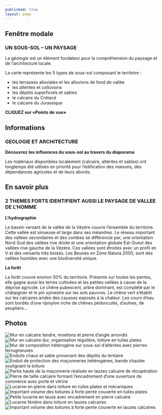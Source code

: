 ```yaml
---
published: true
layout: page
---
```


## Fenêtre modale

### UN SOUS-SOL – UN PAYSAGE

La géologie est un élément fondateur pour la compréhension du paysage et de l’architecture locale.

La carte représente les 5 types de sous-sol composant le territoire :

- les terrasses alluviales et les alluvions de fond de vallée
- les altérites et colluvions
- les dépôts superficiels et sables
- le calcaire du Crétacé
- le calcaire du Jurassique

**CLIQUEZ sur «Points de vue»**


## Informations

### GEOLOGIE ET ARCHITECTURE

**Découvrez les influences du sous-sol au travers du diaporama**

Les matériaux disponibles localement (calcaire, altérites et sables) ont longtemps été utilisés en priorité pour l’édification des maisons, des dépendances agricoles et de leurs abords.

## En savoir plus

### 2 THEMES FORTS IDENTIFIENT AUSSI LE PAYSAGE DE VALLEE DE L’HOMME

**L’hydrographie**

Le bassin versant de la vallée de la Vézère couvre l’ensemble du territoire. Cette vallée est sinueuse et large dans ses méandres. Le réseau important des vallées secondaires et des combes se différencie par, une orientation Nord-Sud des vallées rive droite et une orientation globale Est-Ouest des vallées rive gauche de la Vézère. Ces vallées sont étroites avec un profil en V et des versants très boisés. Les Beunes en Zone Natura 2000, sont des vallées humides avec une biodiversité unique.

**La forêt**

La forêt couvre environ 50% du territoire. Présente sur toutes les pentes, elle gagne aussi les terres cultivées et les petites vallées à cause de la déprise agricole. Le chêne pubescent, arbre dominant, est complété par le châtaignier et le pin sylvestre sur les sols pauvres. Le chêne vert s’établit sur les calcaires arides des causses exposés à la chaleur. Les cours d’eau sont bordés d’une ripisylve riche de chênes pédonculés, d’aulnes, de peupliers…

## Photos
![Mur en calcaire tendre, moellons et pierre d’angle arrondis](/data/images/9/geographie/9_GEOGRAPHIE_01.jpg)
![Mur en calcaire dur, organisation régulière, toiture en tuiles plates](/data/images/9/geographie/9_GEOGRAPHIE_02.jpg)
![Mur de composition hétérogène sur sous-sol d’altérites avec pierres ferrugineuses](/data/images/9/geographie/9_GEOGRAPHIE_03.jpg)
![Enduits chaux et sable provenant des dépôts du tertiaire](/data/images/9/geographie/9_GEOGRAPHIE_04.jpg)
![Enduit de protection des maçonneries hétérogènes, bande chaulée soulignant la toiture](/data/images/9/geographie/9_GEOGRAPHIE_05.jpg)
![Partie haute de la maçonnerie réalisée en lauzes calcaire de récupération](/data/images/9/geographie/9_GEOGRAPHIE_06.jpg)
![Pierre de taille calcaire formant l’encadrement d’une ouverture de commerce avec porte et vitrine](/data/images/9/geographie/9_GEOGRAPHIE_07.jpg)
![Lucarne en pierre dans toiture en tuiles plates et mécaniques](/data/images/9/geographie/9_GEOGRAPHIE_09.jpg)
![Important volume des toitures à forte pente couverte en tuiles plates](/data/images/9/geographie/9_GEOGRAPHIE_10.jpg)
![Petite lucarne en lauze avec encadrement en pierre calcaire](/data/images/9/geographie/9_GEOGRAPHIE_11.jpg)
![Lucarne fénière dans toiture en lauzes calcaires](/data/images/9/geographie/9_GEOGRAPHIE_12.jpg)
![Important volume des toitures à forte pente couverte en lauzes calcaires ](/data/images/9/geographie/9_GEOGRAPHIE_13.jpg)
